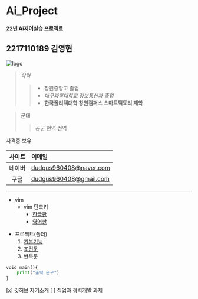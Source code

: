 # Ai_Project

#### 22년 Ai제어실습 프로젝트

## 2217110189 김영현

![logo](https://file.mk.co.kr/meet/neds/2022/03/image_readtop_2022_266263_16480620634983755.jpg)

> *학력*
>>+ 창원중앙고 졸업
>>+ *대구과학대학교 정보통신과 졸업*
>>+ **한국폴리텍대학 창원캠퍼스 스마트팩토리 재학**

> 군대
>> 공군 현역 전역

~~자격증 보유~~

|사이트|이메일|
|:---:|:---|
|네이버|dudgus960408@naver.com|
|구글|dudgus960408@gmail.com|

------------------------------

* vim
     * vim 단축키
         * [한글판](https://github.com/surplus1492/Ai_Project/blob/main/VIM%20Cheat%20Sheet.pdf)
         * [영어판](https://github.com/surplus1492/Ai_Project/blob/main/vim-commands-cheat-sheet-by-pnap.pdf)

- 프로젝트(폴더)
    1. [기본기능](https://github.com/surplus1492/Ai_Project/tree/main/src/1.basic)
    1. [조건문](https://github.com/surplus1492/Ai_Project/tree/main/src/2.if)
    1. 반복문

```python
void main(){
    print("출력 문구")
}
```

[x] 깃허브 자기소개
[ ] 직업과 경력개발 과제
